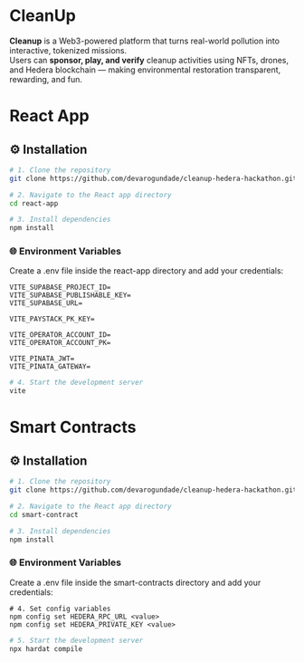 # CleanUp

**Cleanup** is a Web3-powered platform that turns real-world pollution into interactive, tokenized missions.  
Users can **sponsor, play, and verify** cleanup activities using NFTs, drones, and Hedera blockchain — making environmental restoration transparent, rewarding, and fun.


# React App

## ⚙️ Installation

```bash
# 1. Clone the repository
git clone https://github.com/devarogundade/cleanup-hedera-hackathon.git

# 2. Navigate to the React app directory
cd react-app

# 3. Install dependencies
npm install
```

### 🌐 Environment Variables

Create a .env file inside the react-app directory and add your credentials:

```env
VITE_SUPABASE_PROJECT_ID=
VITE_SUPABASE_PUBLISHABLE_KEY=
VITE_SUPABASE_URL=

VITE_PAYSTACK_PK_KEY=

VITE_OPERATOR_ACCOUNT_ID=
VITE_OPERATOR_ACCOUNT_PK=

VITE_PINATA_JWT=
VITE_PINATA_GATEWAY=
```

```bash
# 4. Start the development server
vite
```

# Smart Contracts

## ⚙️ Installation

```bash
# 1. Clone the repository
git clone https://github.com/devarogundade/cleanup-hedera-hackathon.git

# 2. Navigate to the React app directory
cd smart-contract

# 3. Install dependencies
npm install
```

### 🌐 Environment Variables

Create a .env file inside the smart-contracts directory and add your credentials:

```env
# 4. Set config variables
npm config set HEDERA_RPC_URL <value>
npm config set HEDERA_PRIVATE_KEY <value>
```

```bash
# 5. Start the development server
npx hardat compile
```


